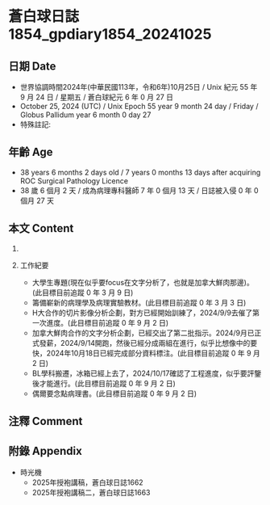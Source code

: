 [_metadata_:encoding]: - "utf-8"
[_metadata_:language]: - "zh-Hant-TW"
[_metadata_:fileformat]: - "markdown"
[_metadata_:MIME_type]: - "text/plain"
[_metadata_:markdown_version]: - "commonmark version 0.30"
[_metadata_:markdown_spec]: - "https://spec.commonmark.org/0.30/"

# 蒼白球日誌1854_gpdiary1854_20241025 #

## 日期 Date ##

* 世界協調時間2024年(中華民國113年，令和6年)10月25日 / Unix 紀元 55 年 9 月 24 日 / 星期五 / 蒼白球紀元 6 年 0 月 27 日
* October 25, 2024 (UTC) / Unix Epoch 55 year 9 month 24 day / Friday / Globus Pallidum year 6 month 0 day 27
* 特殊註記:

## 年齡 Age ##

* 38 years 6 months 2 days old / 7 years 0 months 13 days after acquiring ROC Surgical Pathology Licence
* 38 歲 6 個月 2 天 / 成為病理專科醫師 7 年 0 個月 13 天 / 日誌被入侵 0 年 0 個月 27 天

## 本文 Content ##

1. 

2. 工作紀要

    - 大學生專題(現在似乎要focus在文字分析了，也就是加拿大鮮肉那邊)。(此目標目前追蹤 0 年 3 月 9 日)
    - 籌備嶄新的病理學及病理實驗教材。(此目標目前追蹤 0 年 3 月 3 日)
    - H大合作的切片影像分析企劃，對方已經開始訓練了，2024/9/9去催了第一次進度。(此目標目前追蹤 0 年 9 月 2 日)
    - 加拿大鮮肉合作的文字分析企劃，已經交出了第二批指示。2024/9月已正式發薪，2024/9/14開跑，然後已經分成兩組在進行，似乎比想像中的要快，2024年10月18日已經完成部分資料標注。(此目標目前追蹤 0 年 9 月 2 日)
    - BL學科搬遷，冰箱已經上去了，2024/10/17確認了工程進度，似乎要評鑒後才能進行。(此目標目前追蹤 0 年 9 月 2 日)
    - 偶爾要念點病理書。(此目標目前追蹤 0 年 9 月 2 日)

## 注釋 Comment ##


## 附錄 Appendix ##

* 時光機
    - 2025年授袍講稿，蒼白球日誌1662
    - 2025年授袍講稿二，蒼白球日誌1663
